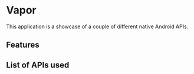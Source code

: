 # Vapor
This application is a showcase of a couple of different native Android APIs. 

## Features

## List of APIs used